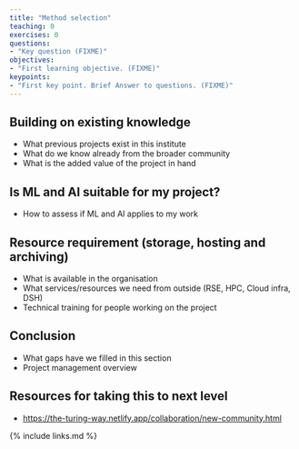 ```yaml
---
title: "Method selection"
teaching: 0
exercises: 0
questions:
- "Key question (FIXME)"
objectives:
- "First learning objective. (FIXME)"
keypoints:
- "First key point. Brief Answer to questions. (FIXME)"
---
```


## Building on existing knowledge
- What previous projects exist in this institute
- What do we know already from the broader community
- What is the added value of the project in hand

## Is ML and AI suitable for my project?

- How to assess if ML and AI applies to my work

## Resource requirement (storage, hosting and archiving)
- What is available in the organisation
- What services/resources we need from outside (RSE, HPC, Cloud infra, DSH)
- Technical training for people working on the project

## Conclusion
- What gaps have we filled in this section
- Project management overview 

## Resources for taking this to next level

- ​​https://the-turing-way.netlify.app/collaboration/new-community.html 

{% include links.md %}

